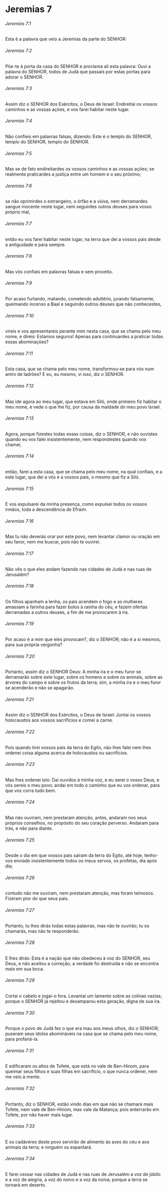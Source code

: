 # Jeremias 7

###### Jeremias 7:1

Esta é a palavra que veio a Jeremias da parte do SENHOR:

###### Jeremias 7:2

Põe-te à porta da casa do SENHOR e proclama ali esta palavra: Ouvi a palavra do SENHOR, todos de Judá que passais por estas portas para adorar o SENHOR.

###### Jeremias 7:3

Assim diz o SENHOR dos Exércitos, o Deus de Israel: Endireitai os vossos caminhos e as vossas ações, e vos farei habitar neste lugar.

###### Jeremias 7:4

Não confieis em palavras falsas, dizendo: Este é o templo do SENHOR, templo do SENHOR, templo do SENHOR.

###### Jeremias 7:5

Mas se de fato endireitardes os vossos caminhos e as vossas ações; se realmente praticardes a justiça entre um homem e o seu próximo;

###### Jeremias 7:6

se não oprimirdes o estrangeiro, o órfão e a viúva, nem derramardes sangue inocente neste lugar, nem seguirdes outros deuses para vosso próprio mal,

###### Jeremias 7:7

então eu vos farei habitar neste lugar, na terra que dei a vossos pais desde a antiguidade e para sempre.

###### Jeremias 7:8

Mas vós confiais em palavras falsas e sem proveito.

###### Jeremias 7:9

Por acaso furtando, matando, cometendo adultério, jurando falsamente, queimando incenso a Baal e seguindo outros deuses que não conhecestes,

###### Jeremias 7:10

vireis e vos apresentareis perante mim nesta casa, que se chama pelo meu nome, e direis: Estamos seguros! Apenas para continuardes a praticar todas essas abominações?

###### Jeremias 7:11

Esta casa, que se chama pelo meu nome, transformou-se para vós num antro de ladrões? E eu, eu mesmo, vi isso, diz o SENHOR.

###### Jeremias 7:12

Mas ide agora ao meu lugar, que estava em Siló, onde primeiro fiz habitar o meu nome, e vede o que lhe fiz, por causa da maldade do meu povo Israel.

###### Jeremias 7:13

Agora, porque fizestes todas essas coisas, diz o SENHOR, e não ouvistes quando eu vos falei insistentemente, nem respondestes quando vos chamei,

###### Jeremias 7:14

então, farei a esta casa, que se chama pelo meu nome, na qual confiais, e a este lugar, que dei a vós e a vossos pais, o mesmo que fiz a Siló.

###### Jeremias 7:15

E vos expulsarei da minha presença, como expulsei todos os vossos irmãos, toda a descendência de Efraim.

###### Jeremias 7:16

Mas tu não deverás orar por este povo, nem levantar clamor ou oração em seu favor, nem me buscar, pois não te ouvirei.

###### Jeremias 7:17

Não vês o que eles andam fazendo nas cidades de Judá e nas ruas de Jerusalém?

###### Jeremias 7:18

Os filhos apanham a lenha, os pais acendem o fogo e as mulheres amassam a farinha para fazer bolos à rainha do céu, e fazem ofertas derramadas a outros deuses, a fim de me provocarem à ira.

###### Jeremias 7:19

Por acaso é a mim que eles provocam?, diz o SENHOR; não é a si mesmos, para sua própria vergonha?

###### Jeremias 7:20

Portanto, assim diz o SENHOR Deus: A minha ira e o meu furor se derramarão sobre este lugar, sobre os homens e sobre os animais, sobre as árvores do campo e sobre os frutos da terra; sim, a minha ira e o meu furor se acenderão e não se apagarão.

###### Jeremias 7:21

Assim diz o SENHOR dos Exércitos, o Deus de Israel: Juntai os vossos holocaustos aos vossos sacrifícios e comei a carne.

###### Jeremias 7:22

Pois quando tirei vossos pais da terra do Egito, não lhes falei nem lhes ordenei coisa alguma acerca de holocaustos ou sacrifícios.

###### Jeremias 7:23

Mas lhes ordenei isto: Dai ouvidos à minha voz, e eu serei o vosso Deus, e vós sereis o meu povo; andai em todo o caminho que eu vos ordenar, para que vos corra tudo bem.

###### Jeremias 7:24

Mas não ouviram, nem prestaram atenção, antes, andaram nos seus próprios conselhos, no propósito do seu coração perverso. Andaram para trás, e não para diante.

###### Jeremias 7:25

Desde o dia em que vossos pais saíram da terra do Egito, até hoje, tenho-vos enviado insistentemente todos os meus servos, os profetas, dia após dia;

###### Jeremias 7:26

contudo não me ouviram, nem prestaram atenção, mas foram teimosos. Fizeram pior do que seus pais.

###### Jeremias 7:27

Portanto, tu lhes dirás todas estas palavras, mas não te ouvirão; tu os chamarás, mas não te responderão.

###### Jeremias 7:28

E lhes dirás: Esta é a nação que não obedeceu à voz do SENHOR, seu Deus, e não aceitou a correção; a verdade foi destruída e não se encontra mais em sua boca.

###### Jeremias 7:29

Cortai o cabelo e jogai-o fora. Levantai um lamento sobre as colinas vazias; porque o SENHOR já rejeitou e desamparou esta geração, digna de sua ira.

###### Jeremias 7:30

Porque o povo de Judá fez o que era mau aos meus olhos, diz o SENHOR; puseram seus ídolos abomináveis na casa que se chama pelo meu nome, para profaná-la.

###### Jeremias 7:31

E edificaram os altos de Tofete, que está no vale de Ben-Hinom, para queimar seus filhos e suas filhas em sacrifício, o que nunca ordenei, nem me veio à mente.

###### Jeremias 7:32

Portanto, diz o SENHOR, estão vindo dias em que não se chamará mais Tofete, nem vale de Ben-Hinom, mas vale da Matança; pois enterrarão em Tofete, por não haver mais lugar.

###### Jeremias 7:33

E os cadáveres deste povo servirão de alimento às aves do céu e aos animais da terra; e ninguém os espantará.

###### Jeremias 7:34

E farei cessar nas cidades de Judá e nas ruas de Jerusalém a voz de júbilo e a voz de alegria, a voz do noivo e a voz da noiva; porque a terra se tornará em deserto.


